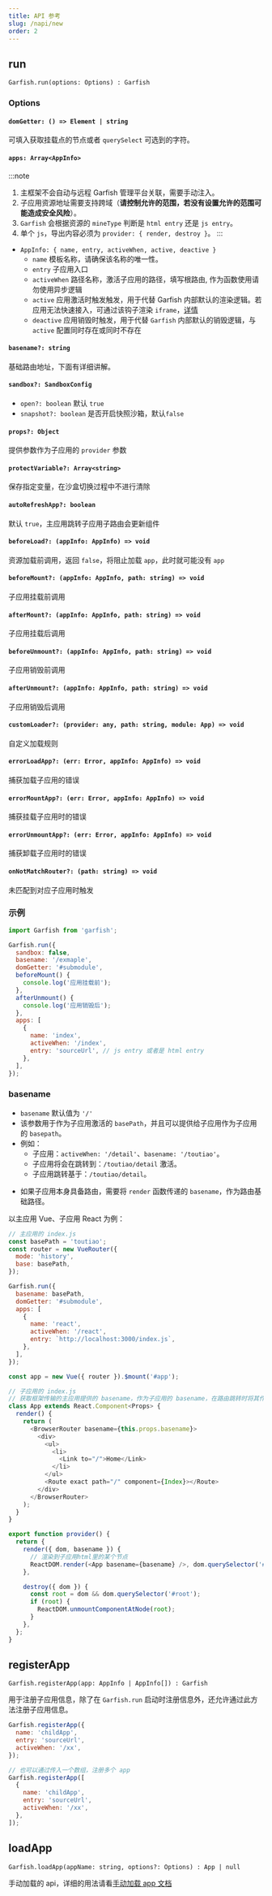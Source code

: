 ```yaml
---
title: API 参考
slug: /napi/new
order: 2
---
```


## run

`Garfish.run(options: Options) : Garfish`

### Options

#### `domGetter: () => Element | string`

可填入获取挂载点的节点或者 `querySelect` 可选到的字符。

#### `apps: Array<AppInfo>`

:::note

1. 主框架不会自动与远程 Garfish 管理平台关联，需要手动注入。
2. 子应用资源地址需要支持跨域（**请控制允许的范围，若没有设置允许的范围可能造成安全风险**）。
3. `Garfish` 会根据资源的 `mineType` 判断是 `html entry` 还是 `js entry`。
4. 单个 `js`，导出内容必须为 `provider: { render, destroy }`。
   :::

- `AppInfo: { name, entry, activeWhen, active, deactive }`
  - `name` 模板名称，请确保该名称的唯一性。
  - `entry` 子应用入口
  - `activeWhen` 路径名称，激活子应用的路径，填写根路由, 作为函数使用请勿使用异步逻辑
  - `active` 应用激活时触发触发，用于代替 Garfish 内部默认的渲染逻辑。若应用无法快速接入，可通过该钩子渲染 `iframe`，[详情](https://site.bytedance.net/docs/4545/6924/ifame)
  - `deactive` 应用销毁时触发，用于代替 `Garfish` 内部默认的销毁逻辑，与 `active` 配置同时存在或同时不存在

#### `basename?: string`

基础路由地址，下面有详细讲解。

#### `sandbox?: SandboxConfig`

- `open?: boolean` 默认 `true`
- `snapshot?: boolean` 是否开启快照沙箱，默认`false`

#### `props?: Object`

提供参数作为子应用的 `provider` 参数

#### `protectVariable?: Array<string>`

保存指定变量，在沙盒切换过程中不进行清除

#### `autoRefreshApp?: boolean`

默认 `true`，主应用跳转子应用子路由会更新组件

#### `beforeLoad?: (appInfo: AppInfo) => void`

资源加载前调用，返回 `false`，将阻止加载 `app`，此时就可能没有 `app`

#### `beforeMount?: (appInfo: AppInfo, path: string) => void`

子应用挂载前调用

#### `afterMount?: (appInfo: AppInfo, path: string) => void`

子应用挂载后调用

#### `beforeUnmount?: (appInfo: AppInfo, path: string) => void`

子应用销毁前调用

#### `afterUnmount?: (appInfo: AppInfo, path: string) => void`

子应用销毁后调用

#### `customLoader?: (provider: any, path: string, module: App) => void`

自定义加载规则

#### `errorLoadApp?: (err: Error, appInfo: AppInfo) => void`

捕获加载子应用的错误

#### `errorMountApp?: (err: Error, appInfo: AppInfo) => void`

捕获挂载子应用时的错误

#### `errorUnmountApp?: (err: Error, appInfo: AppInfo) => void`

捕获卸载子应用时的错误

#### `onNotMatchRouter?: (path: string) => void`

未匹配到对应子应用时触发

### 示例

```js
import Garfish from 'garfish';

Garfish.run({
  sandbox: false,
  basename: '/exmaple',
  domGetter: '#submodule',
  beforeMount() {
    console.log('应用挂载前');
  },
  afterUnmount() {
    console.log('应用销毁后');
  },
  apps: [
    {
      name: 'index',
      activeWhen: '/index',
      entry: 'sourceUrl', // js entry 或者是 html entry
    },
  ],
});
```

### basename

- `basename` 默认值为 `'/'`
- 该参数用于作为子应用激活的 `basePath`，并且可以提供给子应用作为子应用的 `basepath`。
- 例如：
  - 子应用：`activeWhen: '/detail'`、`basename: '/toutiao'`。
  - 子应用将会在跳转到：`/toutiao/detail` 激活。
  - 子应用跳转基于：`/toutiao/detail`。

* 如果子应用本身具备路由，需要将 `render` 函数传递的 `basename`，作为路由基础路径。

以主应用 Vue、子应用 React 为例：

```js
// 主应用的 index.js
const basePath = 'toutiao';
const router = new VueRouter({
  mode: 'history',
  base: basePath,
});

Garfish.run({
  basename: basePath,
  domGetter: '#submodule',
  apps: [
    {
      name: 'react',
      activeWhen: '/react',
      entry: `http://localhost:3000/index.js`,
    },
  ],
});

const app = new Vue({ router }).$mount('#app');
```

```js
// 子应用的 index.js
// 获取框架传输的主应用提供的 basename，作为子应用的 basename，在路由跳转时将其作为根路由
class App extends React.Component<Props> {
  render() {
    return (
      <BrowserRouter basename={this.props.basename}>
        <div>
          <ul>
            <li>
              <Link to="/">Home</Link>
            </li>
          </ul>
          <Route exact path="/" component={Index}></Route>
        </div>
      </BrowserRouter>
    );
  }
}

export function provider() {
  return {
    render({ dom, basename }) {
      // 渲染到子应用html里的某个节点
      ReactDOM.render(<App basename={basename} />, dom.querySelector('#root'));
    },

    destroy({ dom }) {
      const root = dom && dom.querySelector('#root');
      if (root) {
        ReactDOM.unmountComponentAtNode(root);
      }
    },
  };
}
```

## registerApp

`Garfish.registerApp(app: AppInfo | AppInfo[]) : Garfish`

用于注册子应用信息，除了在 `Garfish.run` 启动时注册信息外，还允许通过此方法注册子应用信息。

```js
Garfish.registerApp({
  name: 'childApp',
  entry: 'sourceUrl',
  activeWhen: '/xx',
});

// 也可以通过传入一个数组，注册多个 app
Garfish.registerApp([
  {
    name: 'childApp',
    entry: 'sourceUrl',
    activeWhen: '/xx',
  },
]);
```

## loadApp

`Garfish.loadApp(appName: string, options?: Options) : App | null`

手动加载的 api，详细的用法请看[手动加载 app 文档](/napi/attributes/loadApp)
